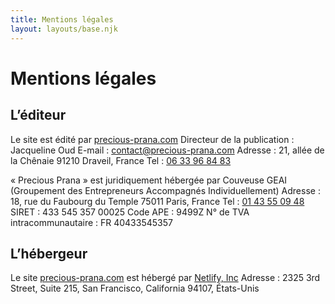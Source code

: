 ```yaml
---
title: Mentions légales
layout: layouts/base.njk
---
```


# Mentions légales

## L’éditeur

Le site est édité par [precious-prana.com](https://precious-prana.com)
Directeur de la publication : Jacqueline Oud
E-mail : <contact@precious-prana.com>
Adresse : 21, allée de la Chênaie 91210 Draveil, France
Tel : [06 33 96 84 83](tel:+33633968483)

« Precious Prana » est juridiquement hébergée par Couveuse GEAI
(Groupement des Entrepreneurs Accompagnés Individuellement)
Adresse : 18, rue du Faubourg du Temple 75011 Paris, France
Tel : [01 43 55 09 48](tel:+33143550948)
SIRET : 433 545 357 00025
Code APE : 9499Z
N° de TVA intracommunautaire : FR 40433545357

## L’hébergeur

Le site [precious-prana.com](https://precious-prana.com) est hébergé par [Netlify, Inc](https://www.netlify.com/)
Adresse : 2325 3rd Street, Suite 215, San Francisco, California 94107, États-Unis

